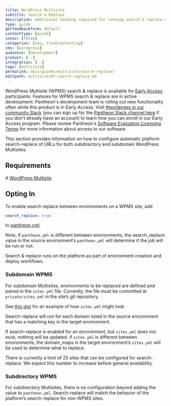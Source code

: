 ```yaml
---
title: WordPress Multisite
subtitle: Search & Replace
description: Additional handing required for running search & replace on WordPress Multisites.
type: guide
getfeedbackform: default
contenttype: [guide]
innav: [false]
categories: [cms, troubleshooting]
cms: [wordpress]
audience: [development]
product: [--]
integration: [--]
tags: [multisite]
permalink: docs/guides/multisite/search-replace/
editpath: multisite/07-search-replace.md
---
```


<Alert title="Early Access" type="info" icon="leaf">

WordPress Multisite (WPMS) search & replace is available for [Early Access](/oss-support-levels#early-access) participants. Features for WPMS search & replace are in active development. Pantheon's development team is rolling out new functionality often while this product is in Early Access. Visit [#wordpress in our community Slack](https://pantheon-community.slack.com/archives/CT8MC5Y0K) (you can sign up for the [Pantheon Slack channel here](https://slackin.pantheon.io/) if you don't already have an account) to learn how you can enroll in our Early Access program. Please review Pantheon's [Software Evaluation Licensing Terms](https://legal.pantheon.io/#contract-hkqlbwpxo) for more information about access to our software.

</Alert>

This section provides information on how to configure automatic platform search-replace of URLs for both subdirectory and subdomain WordPress Multisites.

## Requirements
A [WordPress Multisite](/guides/multisite)

## Opting In
To enable search replace between environments on a WPMS site, add 
```yaml:title=pantheon.yml
search_replace: true
```
to [pantheon.yml](/pantheon-yml).

Note, if `pantheon.yml` is different between environments, the search_replace value in the source environment’s `pantheon.yml` will determine if the job will be run or not.

Search & replace runs on the platform as part of environment creation and deploy workflows.

### Subdomain WPMS
For subdomain Multisites, environments to be replaced are defined and paired in the `sites.yml` file. Currently, the file must be committed at `private/sites.yml` in the site’s git repository.

See [this gist](https://gist.github.com/scottbuscemi/b051ad6510ef8494aff80d0f43afeeb2) for an example of how `sites.yml` might look.

Search-replace will run for each domain listed in the source environment that has a matching key in the target environment.

If search-replace is enabled for an environment, but `sites.yml` does not exist, nothing will be updated. if `sites.yml` is different between environments, the domain_maps in the target environment’s `sites.yml` will be used to determine what to replace.

There is currently a limit of 25 sites that can be configured for search-replace. We expect this number to increase before general availability.

### Subdirectory WPMS
For subdirectory Multisites, there is no configuration beyond adding the value to `pantheon.yml`. Search-replace will match the behavior of the platform’s search-replace for non-WPMS sites.

